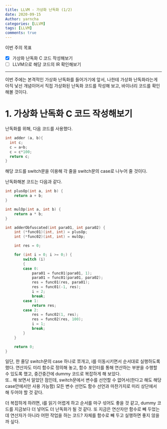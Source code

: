 ```yaml
---
title: LLVM - 가상화 난독화 (1/2)
date: 2020-09-15
Author: yarncha
categories: [LLVM]
tags: [LLVM]
comments: true
---
```


이번 주의 목표

-   [x] 가상화 난독화 C 코드 작성해보기
-   [ ] LLVM으로 해당 코드의 IR 확인해보기

* * *

이번 주에는 본격적인 가상화 난독화를 들어가기에 앞서, 나한테 가상화 난독화라는게 아직 낯선 개념이어서 직접 가상화된 난독화 코드를 작성해 보고, 바이너리 코드를 확인해볼 것이다.

# 1. 가상화 난독화 C 코드 작성해보기

난독화를 위해, 다음 코드를 사용했다.

```c
int adder (a, b){
  int c;
  c = a+b;
  c = c*100;
  return c;
}
```

해당 코드를 switch문을 이용해 각 줄을 switch문의 case로 나누어 줄 것이다.

난독화해본 코드는 다음과 같다.

```c
int plusOp(int a, int b) {
	return a + b;
}

int mulOp(int a, int b) {
	return a * b;
}

int adderObfuscated(int para01, int para02) {
	int (*func01)(int, int) = plusOp;
	int (*func02)(int, int) = mulOp;

	int res = 0;

	for (int i = 0; i >= 0;) {
		switch (i)
		{
		case 0:
			para01 = func01(para01, 1);
			para01 = func01(para01, para02);
			res = func01(res, para01);
			res = func01(-1, res);
			i = 2;
			break;
		case 1:
			return res;
		case 2:
			res = func02(1, res);
			res = func02(res, 100);
			i = 1;
			break;
		}
	}

	return 0;
}
```

일단, 한 줄당 switch문의 case 하나로 쪼개고, i를 이동시키면서 순서대로 실행하도록 했다. 연산자도 미리 함수로 정의해 놓고, 함수 포인터를 통해 연산하는 부분을 수행할 수 있도록 했고, 중간중간에 dummy 코드로 복잡하게 해 보았다.  
또.. 해 보면서 알았던 점인데, switch문에서 변수를 선언할 수 없어서(한다고 해도 해당 case안에서만 사용 가능함) 모든 변수 선언도 함수 선언과 마찬가지로 미리 상단에서 해 두어야 할 것 같다.

더 복잡하게 하려면, i를 읽기 어렵게 하고 순서를 마구 섞어도 좋을 것 같고, dummy 코드를 지금보다 더 넣어도 더 난독화가 될 것 같다. 또 지금은 연산자만 함수로 빼 두었는데 연산자가 아니라 어떤 작업을 하는 코드? 자체를 함수로 빼 두고 실행하면 좋지 않을까 싶다.

<!-- References -->
